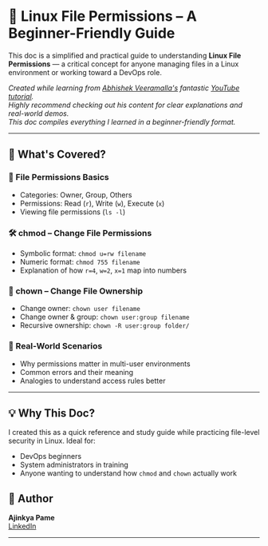 # 🔐 Linux File Permissions – A Beginner-Friendly Guide

This doc is a simplified and practical guide to understanding **Linux File Permissions** — a critical concept for anyone managing files in a Linux environment or working toward a DevOps role.

*Created while learning from [Abhishek Veeramalla's](https://github.com/iam-veeramalla/ultimate-linux-guide) fantastic [YouTube tutorial](https://youtu.be/kqTgHRKeb04?si=0qXi4ISEJZ8h7Fkj).  
Highly recommend checking out his content for clear explanations and real-world demos.  
This doc compiles everything I learned in a beginner-friendly format.*

---

## 📂 What's Covered?

### 🔐 File Permissions Basics

- Categories: Owner, Group, Others
- Permissions: Read (`r`), Write (`w`), Execute (`x`)
- Viewing file permissions (`ls -l`)

### 🛠️ chmod – Change File Permissions

- Symbolic format: `chmod u=rw filename`
- Numeric format: `chmod 755 filename`
- Explanation of how `r=4`, `w=2`, `x=1` map into numbers

### 👑 chown – Change File Ownership

- Change owner: `chown user filename`
- Change owner & group: `chown user:group filename`
- Recursive ownership: `chown -R user:group folder/`

### 📘 Real-World Scenarios

- Why permissions matter in multi-user environments
- Common errors and their meaning
- Analogies to understand access rules better

---

## 💡 Why This Doc?

I created this as a quick reference and study guide while practicing file-level security in Linux. Ideal for:

- DevOps beginners
- System administrators in training
- Anyone wanting to understand how `chmod` and `chown` actually work

## 👤 Author

**Ajinkya Pame**  
[LinkedIn](https://www.linkedin.com/in/ajinkya-pame-4a752b346)

---
